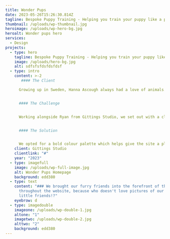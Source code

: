 ```yaml
---
title: Wonder Pups
date: 2023-05-26T15:26:30.814Z
tagline: Bespoke Puppy Training - Helping you train your puppy like a pro.
thumbnail: /uploads/wp-thumbnail.jpg
heroimage: /uploads/wp-hero-bg.jpg
heroalt: Wonder pups hero
services:
  - Design
projects:
  - type: hero
    tagline: Bespoke Puppy Training - Helping you train your puppy like a pro.
    image: /uploads/hero-bg.jpg
    alt: sdfsfsfdsfdsfdsf
  - type: intro
    content: >-2
       #### The Client

      Growing up in Sweden, Hanna Ascough always had a love of animals. Dogs, cats, horses and bunnies all played a huge part in her life. Hanna is committed to providing the highest level of service for furry and non-furry clients, which means she is always engaging with the most current research and methodology.


      #### The Challenge


      Working alongside Ryan from Gittings Studio, we set out with a clear vision for Wonder Pups. We needed it be stand out from the competition and get across Hannahs personality and passion. We knew this couldn't be just any ordinary dog training website.


      #### The Solution


      We opted for a bold colour palette which helps give the site a playful and fun feel. By splitting the pages into blocks and focussing on delivery of the most important information we give potential clients a clear and easy path through the site.
    client: Gittings Studio
    clientlink: "#"
    year: "2023"
  - type: imagefull
    image: /uploads/wp-full-image.jpg
    alt: Wonder Pups Homepage
    background: edd380
  - type: text
    content: "### We brought our furry friends into the forefront of the design
      throughout the website, because who doesn't love pictures of our furry
      little friends!?"
    eyebrow: d
  - type: imagedouble
    imageone: /uploads/wp-double-1.jpg
    altone: "1"
    imagetwo: /uploads/wp-double-2.jpg
    alttwo: "2"
    background: edd380
---
```

